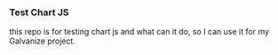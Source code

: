 ### Test Chart JS 

this repo is for testing chart js and what can it do, so I can use it for my Galvanize project. 